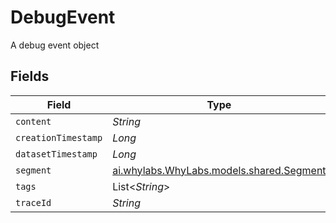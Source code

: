 # DebugEvent

A debug event object


## Fields

| Field                                                                      | Type                                                                       | Required                                                                   | Description                                                                |
| -------------------------------------------------------------------------- | -------------------------------------------------------------------------- | -------------------------------------------------------------------------- | -------------------------------------------------------------------------- |
| `content`                                                                  | *String*                                                                   | :heavy_minus_sign:                                                         | N/A                                                                        |
| `creationTimestamp`                                                        | *Long*                                                                     | :heavy_minus_sign:                                                         | N/A                                                                        |
| `datasetTimestamp`                                                         | *Long*                                                                     | :heavy_minus_sign:                                                         | N/A                                                                        |
| `segment`                                                                  | [ai.whylabs.WhyLabs.models.shared.Segment](../../models/shared/Segment.md) | :heavy_minus_sign:                                                         | N/A                                                                        |
| `tags`                                                                     | List<*String*>                                                             | :heavy_minus_sign:                                                         | N/A                                                                        |
| `traceId`                                                                  | *String*                                                                   | :heavy_minus_sign:                                                         | N/A                                                                        |